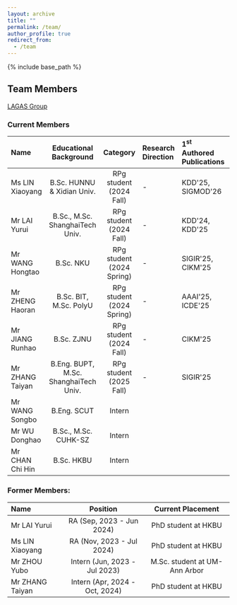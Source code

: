 ```yaml
---
layout: archive
title: ""
permalink: /team/
author_profile: true
redirect_from:
  - /team
---
```


{% include base_path %}

## Team Members

[LAGAS Group](https://github.com/HKBU-LAGAS)

### Current Members

| Name         | Educational Background       |  Category    |   Research Direction  |   1<sup>st</sup> Authored Publications  | Achievements |
|:--------------|:-------------------------------:|:--------------:|:-----------------------|:-----------------------|:-----------------------|
| Ms LIN Xiaoyang | B.Sc. HUNNU & Xidian Univ.| RPg student (2024 Fall) |   -  |        KDD'25, SIGMOD'26        |                      |
| Mr LAI Yurui | B.Sc., M.Sc. ShanghaiTech Univ.| RPg student (2024 Fall) |   -  |        KDD'24, KDD'25               |                      |
| Mr WANG Hongtao | B.Sc. NKU | RPg student (2024 Spring) |  -  |          SIGIR'25, CIKM'25            |                      |
| Mr ZHENG Haoran | B.Sc. BIT, M.Sc. PolyU| RPg student (2024 Spring) |   - |         AAAI'25, ICDE'25          |  Department RPg Performance Award  |
| Mr JIANG Runhao | B.Sc. ZJNU| RPg student (2024 Fall) |  -   |       CIKM'25             |                      |
| Mr ZHANG Taiyan | B.Eng. BUPT, M.Sc. ShanghaiTech Univ.| RPg student (2025 Fall) |  -   |         SIGIR'25             |                      |
| Mr WANG Songbo | B.Eng. SCUT | Intern |    |                       |                      |
| Mr WU Donghao | B.Sc., M.Sc. CUHK-SZ | Intern |    |                       |                      |
| Mr CHAN Chi Hin | B.Sc. HKBU | Intern |    |                       |                      |

### Former Members:
| Name            | Position | Current Placement    |
|:----------------|:--------:|:--------------------:|
|Mr LAI Yurui     | RA (Sep, 2023 - Jun 2024)    | PhD student at HKBU  |
|Ms LIN Xiaoyang  | RA (Nov, 2023 - Jul 2024)    | PhD student at HKBU  |
|Mr ZHOU Yubo     | Intern (Jun, 2023 - Jul 2023)    | M.Sc. student at UM-Ann Arbor |
|Mr ZHANG Taiyan     | Intern (Apr, 2024 - Oct, 2024)    | PhD student at HKBU |

<!--
## Research Grants
- PI, Industrial Research Grant, HK$330K, 2024/2025
- PI, [Young Scientists Fund](https://www.nsfc.gov.cn/publish/portal0/tab1418/), CN¥300K, National Natural Science Foundation of China, 2023/2024
- PI, [Early Career Scheme Grant](https://www.ugc.edu.hk/eng/rgc/funding_opport/ecs/), HK$1.17M, Research Grants Council of Hong Kong SAR, 2023/2024
-->

